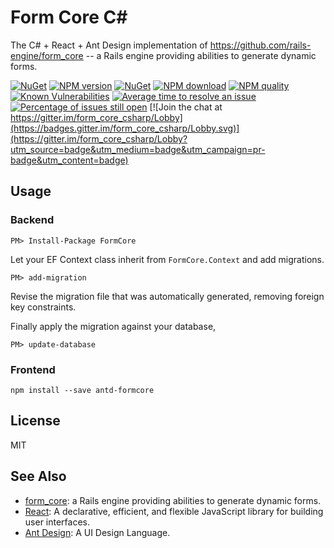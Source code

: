 # Form Core C\#

The C# + React + Ant Design implementation of https://github.com/rails-engine/form_core -- a Rails engine providing abilities to generate dynamic forms.


[![NuGet](https://img.shields.io/nuget/v/FormCore.svg)](https://www.nuget.org/packages/FormCore)
[![NPM version][npm-image]][npm-url]
[![NuGet](https://img.shields.io/nuget/dt/FormCore.svg)](https://www.nuget.org/packages/FormCore)
[![NPM download][download-image]][download-url]
[![NPM quality][quality-image]][quality-url]
[![Known Vulnerabilities][snyk-image]][snyk-url]
[![Average time to resolve an issue](http://isitmaintained.com/badge/resolution/pmq20/form_core_csharp.svg)](http://isitmaintained.com/project/pmq20/form_core_csharp "Average time to resolve an issue")
[![Percentage of issues still open](http://isitmaintained.com/badge/open/pmq20/form_core_csharp.svg)](http://isitmaintained.com/project/pmq20/form_core_csharp "Percentage of issues still open")
[![Join the chat at https://gitter.im/form_core_csharp/Lobby](https://badges.gitter.im/form_core_csharp/Lobby.svg)](https://gitter.im/form_core_csharp/Lobby?utm_source=badge&utm_medium=badge&utm_campaign=pr-badge&utm_content=badge)

[npm-image]: https://img.shields.io/npm/v/antd-formcore.svg
[npm-url]: https://npmjs.org/package/antd-formcore
[snyk-image]: https://snyk.io/test/npm/antd-formcore/badge.svg
[snyk-url]: https://snyk.io/test/npm/antd-formcore
[download-image]: https://img.shields.io/npm/dm/antd-formcore.svg
[download-url]: https://npmjs.org/package/antd-formcore
[quality-image]: http://npm.packagequality.com/shield/antd-formcore.svg
[quality-url]: http://packagequality.com/#?package=antd-formcore

## Usage

### Backend

    PM> Install-Package FormCore

Let your EF Context class inherit from `FormCore.Context` and add migrations.

    PM> add-migration

Revise the migration file that was automatically generated, removing foreign key constraints.

Finally apply the migration against your database,

    PM> update-database

### Frontend

    npm install --save antd-formcore

## License

MIT

## See Also

- [form_core](https://github.com/rails-engine/form_core): a Rails engine providing abilities to generate dynamic forms.
- [React](https://github.com/facebook/react/): A declarative, efficient, and flexible JavaScript library for building user interfaces.
- [Ant Design](https://github.com/ant-design/ant-design/): A UI Design Language.
